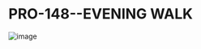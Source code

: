 # PRO-148--EVENING WALK

![image](https://user-images.githubusercontent.com/72507845/154845503-e21fd9c5-9d70-47e0-ae74-780531d6e817.png)
